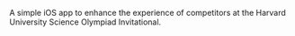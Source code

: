 A simple iOS app to enhance the experience of competitors at the Harvard University Science Olympiad Invitational.
